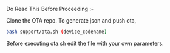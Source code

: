 Do Read This Before Proceeding :-

Clone the OTA repo.
To generate json and push ota,
```bash
bash support/ota.sh (device_codename)
```
Before executing ota.sh edit the file with your own parameters. 
